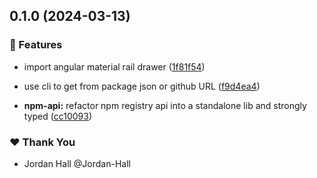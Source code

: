 ## 0.1.0 (2024-03-13)


### 🚀 Features

- import angular material rail drawer ([1f81f54](https://github.com/danielglejzner/ngx-maintenance/commit/1f81f54))

- use cli to get from package json or github URL ([f9d4ea4](https://github.com/danielglejzner/ngx-maintenance/commit/f9d4ea4))

- **npm-api:** refactor npm registry api into a standalone lib and strongly typed ([cc10093](https://github.com/danielglejzner/ngx-maintenance/commit/cc10093))


### ❤️  Thank You

- Jordan Hall @Jordan-Hall